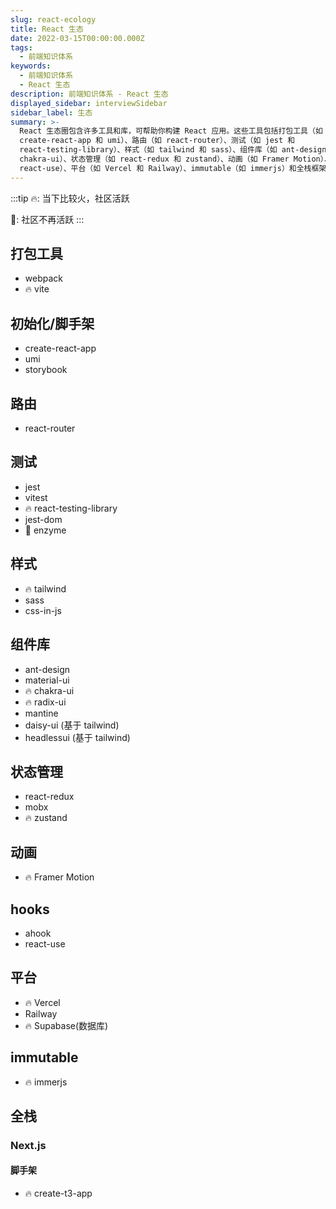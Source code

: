```yaml
---
slug: react-ecology
title: React 生态
date: 2022-03-15T00:00:00.000Z
tags:
  - 前端知识体系
keywords:
  - 前端知识体系
  - React 生态
description: 前端知识体系 - React 生态
displayed_sidebar: interviewSidebar
sidebar_label: 生态
summary: >-
  React 生态圈包含许多工具和库，可帮助你构建 React 应用。这些工具包括打包工具（如 webpack 和 vite）、初始化/脚手架（如
  create-react-app 和 umi）、路由（如 react-router）、测试（如 jest 和
  react-testing-library）、样式（如 tailwind 和 sass）、组件库（如 ant-design 和
  chakra-ui）、状态管理（如 react-redux 和 zustand）、动画（如 Framer Motion）、hooks（如 ahook 和
  react-use）、平台（如 Vercel 和 Railway）、immutable（如 immerjs）和全栈框架（如 Next.js）。
---
```


:::tip
🔥: 当下比较火，社区活跃

🚧: 社区不再活跃
:::

## 打包工具

- webpack
- 🔥 vite

## 初始化/脚手架

- create-react-app
- umi
- storybook

## 路由

- react-router

## 测试

- jest
- vitest
- 🔥 react-testing-library
- jest-dom
- 🚧 enzyme

## 样式

- 🔥 tailwind
- sass
- css-in-js

## 组件库

- ant-design
- material-ui
- 🔥 chakra-ui
- 🔥 radix-ui
- mantine
- daisy-ui (基于 tailwind)
- headlessui (基于 tailwind)

## 状态管理

- react-redux
- mobx
- 🔥 zustand

## 动画

- 🔥 Framer Motion

## hooks

- ahook
- react-use

## 平台

- 🔥 Vercel
- Railway
- 🔥 Supabase(数据库)

## immutable

- 🔥 immerjs

## 全栈

### Next.js

#### 脚手架

- 🔥 create-t3-app
